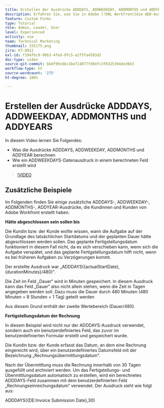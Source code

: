 ```yaml
---
title: Erstellen der Ausdrücke ADDDAYS, ADDWEEKDAY, ADDMONTHS und ADDYEARS
description: Erfahren Sie, wie Sie in Adobe [!DNL Workfront]die ADD-Ausdrücke in einem berechneten Feld verwenden und erstellen können.
feature: Custom Forms
type: Tutorial
role: Admin, Leader, User
level: Experienced
activity: use
team: Technical Marketing
thumbnail: 335175.png
jira: KT-8912
exl-id: f194fbc8-99b3-4fed-9fc5-a2f5fa4593d2
doc-type: video
source-git-commit: bbdf99c6bc1be714077fd94fc3f8325394de36b3
workflow-type: ht
source-wordcount: '275'
ht-degree: 100%

---
```


# Erstellen der Ausdrücke ADDDAYS, ADDWEEKDAY, ADDMONTHS und ADDYEARS

In diesem Video lernen Sie Folgendes:

* Was die Ausdrücke ADDDAYS, ADDWEEKDAY, ADDMONTHS und ADDYEAR berechnen
* Wie ein ADDWEEKDAYS-Datenausdruck in einem berechneten Feld erstellt wird

>[!VIDEO](https://video.tv.adobe.com/v/335175/?quality=12&learn=on&enablevpops=1)

## Zusätzliche Beispiele

Im Folgenden finden Sie einige zusätzliche ADDDAYS-, ADDWEEKDAY-, ADDMONTHS-, ADDYEAR-Ausdrücke, die Kundinnen und Kunden von Adobe Workfront erstellt haben.

**Hätte abgeschlossen sein sollen bis**

Die Kundin bzw. der Kunde wollte wissen, wann die Aufgabe auf der Grundlage des tatsächlichen Startdatums und der geplanten Dauer hätte abgeschlossen werden sollen. Das geplante Fertigstellungsdatum funktioniert in diesem Fall nicht, da es sich verschieben kann, wenn sich die Aufgabe verspätet, und das geplante Fertigstellungsdatum hilft nicht, wenn es bei früheren Aufgaben zu Verzögerungen kommt.

Der erstellte Ausdruck war „ADDDAYS({actualStartDate},{durationMinutes}/480)“.

Die Zeit im Feld „Dauer“ wird in Minuten gespeichert. In diesem Ausdruck kann das Feld „Dauer“ also nicht allein stehen, wenn die Zeit in Tagen angegeben werden soll. Dazu muss die Dauer durch 480 Minuten (480 Minuten = 8 Stunden = 1 Tag) geteilt werden

Aus diesem Grund enthält der zweite Wertebereich (Dauer/480).


**Fertigstellungsdatum der Rechnung**

In diesem Beispiel wird nicht nur der ADDDAYS-Ausdruck verwendet, sondern auch ein benutzerdefiniertes Feld, das zuvor im benutzerdefinierten Formular erstellt und gespeichert wurde.

Die Kundin bzw. der Kunde erfasst das Datum, an dem eine Rechnung eingereicht wird, über ein benutzerdefiniertes Datumsfeld mit der Bezeichnung „Rechnungsübermittlungsdatum“.

Nach der Übermittlung muss die Rechnung innerhalb von 30 Tagen ausgefüllt und archiviert werden. Um das Fertigstellungs- und Übermittlungsdatum automatisch zu erstellen, wird ein berechnetes ADDDAYS-Feld zusammen mit dem benutzerdefinierten Feld „Rechnungseinreichungsdatum“ verwendet. Der Ausdruck sieht wie folgt aus:

ADDDAYS({DE:Invoice Submission Date},30)
